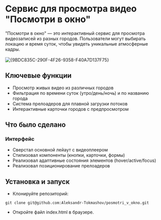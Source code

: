 # Сервис для просмотра видео "Посмотри в окно"
"Посмотри в окно" — это интерактивный сервис для просмотра видеозаписей из разных городов. Пользователи могут выбирать локацию и время суток, чтобы увидеть уникальные атмосферные кадры.
<br><br>
![{9BDC835C-290F-4F26-9358-F40A7D137F75}](https://github.com/user-attachments/assets/ff40f20d-463f-45a1-81c8-f2c95b83b633)
## Ключевые функции
- Просмотр живых видео из различных городов
- Фильтрация по времени суток (утро/день/ночь) и по названию города
- Система прелоадеров для плавной загрузки потоков
- Интерактивные карточки городов с предпросмотром
## Что было сделано
### Интерфейс
- Сверстал основной лейаут с видеоплеером
- Стилизовал компоненты (кнопки, карточки, формы)
- Реализовал адаптивные состояния элементов (hover/active/focus)
- Реализовал позиционирование прелоадеров
## Установка и запуск
- Клонируйте репозиторий: 
```
git clone git@github.com:Aleksandr-Tokmashov/posmotri_v_okno.git
```
- Откройте файл index.html в браузере.
